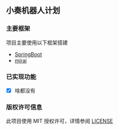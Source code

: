 ## 小奏机器人计划

### 主要框架

项目主要使用以下框架搭建

* [SpringBoot](https://docs.spring.io/spring-boot/docs/2.6.0/maven-plugin/reference/htmlsingle/)
* [mirai](https://github.com/mamoe/mirai)

### 已实现功能

- [x] 啥都没有

### 版权许可信息

此项目使用 MIT 授权许可，详情参阅 [LICENSE](https://github.com/plumekanade/little-kanade/blob/main/LICENSE) 

